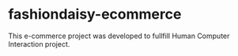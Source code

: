 # fashiondaisy-ecommerce
This e-commerce project was developed to fullfill Human Computer Interaction project.
